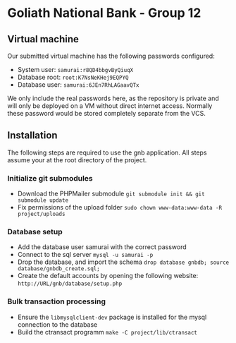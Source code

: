 # Goliath National Bank - Group 12

## Virtual machine
Our submitted virtual machine has the following passwords configured:
* System user: `samurai:r8QD4bbgvByQiuqX`
* Database root: `root:K7NsNeKHej9EQPYQ`
* Database user: `samurai:6JEn7RhLAGaavQTx`

We only include the real passwords here, as the repository is private and will
only be deployed on a VM without direct internet access. Normally these
password would be stored completely separate from the VCS.

## Installation
The following steps are required to use the gnb application.
All steps assume your at the root directory of the project.

### Initialize git submodules
* Download the PHPMailer submodule
	`git submodule init && git submodule update`
* Fix permissions of the upload folder
	`sudo chown www-data:www-data -R project/uploads`

### Database setup
* Add the database user samurai with the correct password
* Connect to the sql server
	`mysql -u samurai -p`
* Drop the database, and import the schema
	`drop database gnbdb; source database/gnbdb_create.sql; `
* Create the default accounts by opening the following website:
	`http://URL/gnb/database/setup.php`

### Bulk transaction processing
* Ensure the `libmysqlclient-dev` package is installed for the mysql connection to the database
* Build the ctransact programm
	`make -C project/lib/ctransact`
